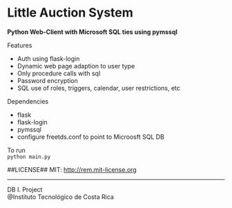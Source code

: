 # Little Auction System

**Python Web-Client with Microsoft SQL ties using pymssql**

Features  
  * Auth using flask-login
  * Dynamic web page adaption to user type
  * Only procedure calls with sql
  * Password encryption
  * SQL use of roles, triggers, calendar, user restrictions, etc

Dependencies    
  * flask  
  * flask-login  
  * pymssql  
  * configure freetds.conf to point to Microosft SQL DB  

To run  
  `python main.py`

##LICENSE##
MIT: http://rem.mit-license.org   

----
DB I. Project  
@Instituto Tecnológico de Costa Rica

